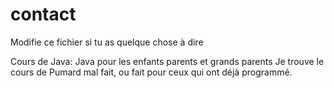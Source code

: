 # contact
Modifie ce fichier si tu as quelque chose à dire

Cours de Java: Java pour les enfants parents et grands parents
Je trouve le cours de Pumard mal fait, ou fait pour ceux qui ont déjà programmé.
